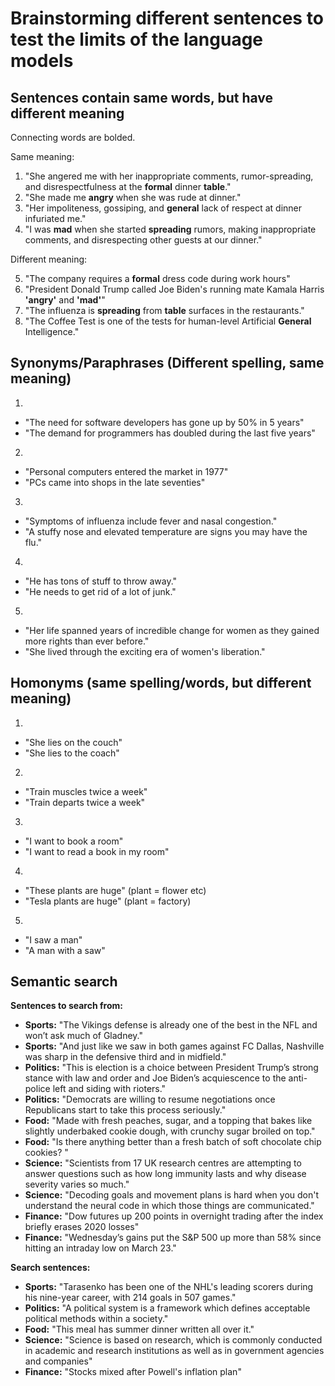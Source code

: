 # Brainstorming different sentences to test the limits of the language models

## Sentences contain same words, but have different meaning

Connecting words are bolded.

Same meaning:

1. "She angered me with her inappropriate comments, rumor-spreading, and disrespectfulness at the **formal** dinner **table**."
2. "She made me **angry** when she was rude at dinner."
3. "Her impoliteness, gossiping, and **general** lack of respect at dinner infuriated me."
4. "I was **mad** when she started **spreading** rumors, making inappropriate comments, and disrespecting other guests at our dinner."

Different meaning:

5. "The company requires a **formal** dress code during work hours"
6. "President Donald Trump called Joe Biden's running mate Kamala Harris **'angry'** and **'mad'**"
7. "The influenza is **spreading** from **table** surfaces in the restaurants." 
8. "The Coffee Test is one of the tests for human-level Artificial **General** Intelligence."

## Synonyms/Paraphrases (Different spelling, same meaning)

1.
* "The need for software developers has gone up by 50% in 5 years"
* "The demand for programmers has doubled during the last five years"

2.
* "Personal computers entered the market in 1977"
* "PCs came into shops in the late seventies"

3.
* "Symptoms of influenza include fever and nasal congestion."
* "A stuffy nose and elevated temperature are signs you may have the flu."

4.
* "He has tons of stuff to throw away."
* "He needs to get rid of a lot of junk."

5.
* "Her life spanned years of incredible change for women as they gained more rights than ever before."
* "She lived through the exciting era of women's liberation."

## Homonyms (same spelling/words, but different meaning)

1.
* "She lies on the couch"
* "She lies to the coach"

2.
* "Train muscles twice a week"
* "Train departs twice a week"

3.
* "I want to book a room"
* "I want to read a book in my room"

4.
* "These plants are huge" (plant = flower etc)
* "Tesla plants are huge" (plant = factory)

5.
* "I saw a man" 
* "A man with a saw"

## Semantic search

**Sentences to search from:**

* **Sports:** "The Vikings defense is already one of the best in the NFL and won’t ask much of Gladney."
* **Sports:** "And just like we saw in both games against FC Dallas, Nashville was sharp in the defensive third and in midfield."
* **Politics:** "This is election is a choice between President Trump’s strong stance with law and order and Joe Biden’s acquiescence to the anti-police left and siding with rioters."
* **Politics:** "Democrats are willing to resume negotiations once Republicans start to take this process seriously."
* **Food:** "Made with fresh peaches, sugar, and a topping that bakes like slightly underbaked cookie dough, with crunchy sugar broiled on top."
* **Food:** "Is there anything better than a fresh batch of soft chocolate chip cookies? "
* **Science:** "Scientists from 17 UK research centres are attempting to answer questions such as how long immunity lasts and why disease severity varies so much."
* **Science:** "Decoding goals and movement plans is hard when you don't understand the neural code in which those things are communicated."
* **Finance:** "Dow futures up 200 points in overnight trading after the index briefly erases 2020 losses"
* **Finance:** "Wednesday’s gains put the S&P 500 up more than 58% since hitting an intraday low on March 23."

**Search sentences:**

* **Sports:** "Tarasenko has been one of the NHL's leading scorers during his nine-year career, with 214 goals in 507 games."
* **Politics:** "A political system is a framework which defines acceptable political methods within a society."
* **Food:** "This meal has summer dinner written all over it."
* **Science:** "Science is based on research, which is commonly conducted in academic and research institutions as well as in government agencies and companies"
* **Finance:** "Stocks mixed after Powell's inflation plan"